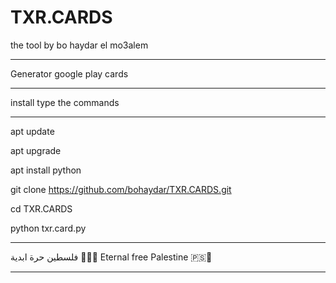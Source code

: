 # TXR.CARDS
the tool by bo haydar el mo3alem
_________________________________________________
Generator google play cards
_________________________________________________
install type the commands
_________________________________________________
apt update 

apt upgrade 

apt install python 

git clone https://github.com/bohaydar/TXR.CARDS.git

cd TXR.CARDS

python txr.card.py
_________________________________________________
فلسطين حرة ابدية 👑🇵🇸
Eternal free Palestine 🇵🇸👑
_________________________________________________
